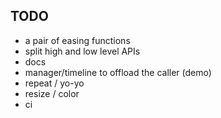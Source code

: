 ## TODO

* a pair of easing functions
* split high and low level APIs
* docs
* manager/timeline to offload the caller (demo)
* repeat / yo-yo
* resize / color
* ci